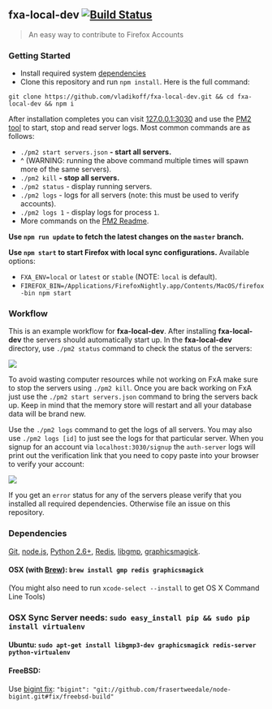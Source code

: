 ## fxa-local-dev [![Build Status](https://travis-ci.org/vladikoff/fxa-local-dev.svg?branch=master)](https://travis-ci.org/vladikoff/fxa-local-dev)
> An easy way to contribute to Firefox Accounts

### Getting Started

- Install required system [dependencies](#dependencies)
- Clone this repository and run `npm install`. Here is the full command:
```
git clone https://github.com/vladikoff/fxa-local-dev.git && cd fxa-local-dev && npm i
``` 

After installation completes you can visit [127.0.0.1:3030](http://127.0.0.1:3030/) and use the [PM2 tool](https://github.com/Unitech/PM2#main-features) to start, stop and read server logs.  Most common commands are as follows:

- `./pm2 start servers.json` **- start all servers.** 
- ^ (WARNING: running the above command multiple times will spawn more of the same servers).
- `./pm2 kill` **- stop all servers.**
- `./pm2 status` - display running servers. 
- `./pm2 logs` - logs for all servers (note: this must be used to verify accounts).
- `./pm2 logs 1` - display logs for process `1`.
- More commands on the [PM2 Readme](https://github.com/Unitech/PM2#main-features).

**Use `npm run update` to fetch the latest changes on the `master` branch.**

**Use `npm start` to start Firefox with local sync configurations.**
Available options:

* `FXA_ENV=local` or `latest` or `stable` (NOTE: `local` is default).
* `FIREFOX_BIN=/Applications/FirefoxNightly.app/Contents/MacOS/firefox-bin npm start`

### Workflow

This is an example workflow for **fxa-local-dev**. After installing **fxa-local-dev** the servers should automatically start up. In the **fxa-local-dev** directory, use `./pm2 status` command to check the status of the servers: 

![](http://i.imgur.com/eqL8FiZ.png)

To avoid wasting computer resources while not working on FxA make sure to stop the servers using `./pm2 kill`.
Once you are back working on FxA just use the `./pm2 start servers.json` command to bring the servers back up. Keep in mind that the memory store will restart and all your database data will be brand new.

Use the `./pm2 logs` command to get the logs of all servers. You may also use `./pm2 logs [id]` to just see the logs for that particular server. When you signup for an account via `localhost:3030/signup` the `auth-server` logs will print out the verification link that you need to copy paste into your browser to verify your account:

![](http://i.imgur.com/oGYXSPl.png)

If you get an `error` status for any of the servers please verify that you installed all required dependencies. Otherwise file an issue on this repository.  

### Dependencies

[Git](http://git-scm.com/book/en/v2/Getting-Started-Installing-Git), 
[node.js](http://nodejs.org/), 
[Python 2.6+](https://www.python.org/), 
[Redis](http://redis.io/), 
[libgmp](https://gmplib.org/),
[graphicsmagick](http://www.graphicsmagick.org/).

#### OSX (with [Brew](http://brew.sh/)): `brew install gmp redis graphicsmagick`

(You might also need to run `xcode-select --install` to get OS X Command Line Tools)

### OSX Sync Server needs: `sudo easy_install pip && sudo pip install virtualenv` 

#### Ubuntu: `sudo apt-get install libgmp3-dev graphicsmagick redis-server python-virtualenv`

#### FreeBSD: 
Use [bigint fix](https://github.com/substack/node-bigint/pull/29): `"bigint": "git://github.com/frasertweedale/node-bigint.git#fix/freebsd-build"`

